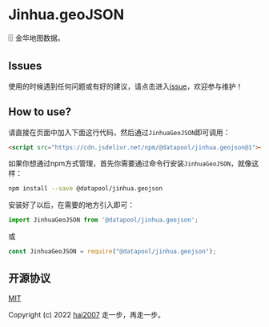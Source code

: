 # Jinhua.geoJSON
🗄️ 金华地图数据。

## Issues
使用的时候遇到任何问题或有好的建议，请点击进入[issue](https://github.com/hai2007/datapool/issues)，欢迎参与维护！

## How to use?

请直接在页面中加入下面这行代码，然后通过```JinhuaGeoJSON```即可调用：

```html
<script src="https://cdn.jsdelivr.net/npm/@datapool/jinhua.geojson@1"></script>
```

如果你想通过npm方式管理，首先你需要通过命令行安装``````JinhuaGeoJSON``````，就像这样：

```bash
npm install --save @datapool/jinhua.geojson
```

安装好了以后，在需要的地方引入即可：

```js
import JinhuaGeoJSON from '@datapool/jinhua.geojson';
```

或

```js
const JinhuaGeoJSON = require("@datapool/jinhua.geojson");
```

开源协议
---------------------------------------
[MIT](https://github.com/hai2007/datapool/blob/master/LICENSE)

Copyright (c) 2022 [hai2007](https://hai2007.gitee.io/sweethome/) 走一步，再走一步。
